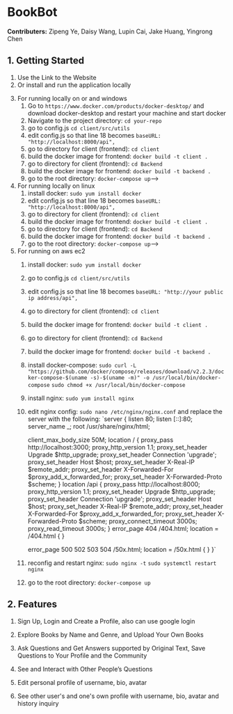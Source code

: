 <!-- End-User Documentation -->

# BookBot

<!-- intro -->

**Contributers:** Zipeng Ye, Daisy Wang, Lupin Cai, Jake Huang, Yingrong Chen

## 1. Getting Started

1. Use the Link to the Website
2. Or install and run the application locally
<!-- 1. Clone the repository: `git clone https://github.com/your-username/your-repo.git`
3. Navigate to the project directory: `cd your-repo`
4. Install dependencies: `npm install`
5. Start the application: `npm start` -->
3. For running locally on or and windows
    1. Go to `https://www.docker.com/products/docker-desktop/` and download docker-desktop and restart your machine and start docker
    2. Navigate to the project directory: `cd your-repo`
    3. go to config.js `cd client/src/utils` 
    4. edit config.js so that line 18 becomes `baseURL: "http://localhost:8000/api",`
    5. go to directory for client (frontend): `cd client`
    6. build the docker image for frontend: `docker build -t client .`
    7. go to directory for client (frontend): `cd Backend`
    8. build the docker image for frontend: `docker build -t backend .`
    9. go to the root directory: `docker-compose up`-->
4. For running locally on linux
    1. install docker: `sudo yum install docker`
    2. edit config.js so that line 18 becomes `baseURL: "http://localhost:8000/api",`
    3. go to directory for client (frontend): `cd client`
    4. build the docker image for frontend: `docker build -t client .`
    5. go to directory for client (frontend): `cd Backend`
    6. build the docker image for frontend: `docker build -t backend .` 
    7. go to the root directory: `docker-compose up`-->
5. For running on aws ec2
    1. install docker: `sudo yum install docker`
    2. go to config.js `cd client/src/utils` 
    3. edit config.js so that line 18 becomes `baseURL: "http://your public ip address/api",`
    4. go to directory for client (frontend): `cd client`
    5. build the docker image for frontend: `docker build -t client .`
    6. go to directory for client (frontend): `cd Backend`
    7. build the docker image for frontend: `docker build -t backend .` 
    8. install docker-compose: `sudo curl -L "https://github.com/docker/compose/releases/download/v2.2.3/docker-compose-$(uname -s)-$(uname -m)" -o /usr/local/bin/docker-compose`
    `sudo chmod +x /usr/local/bin/docker-compose`
    9. install nginx: `sudo yum install nginx`
    10. edit nginx config: `sudo nano /etc/nginx/nginx.conf` and replace the server with the following: 
    `server {
        listen       80;
        listen       [::]:80;
        server_name  _;
        root         /usr/share/nginx/html;

        client_max_body_size 50M;
        location / {
            proxy_pass http://localhost:3000;
            proxy_http_version 1.1;
            proxy_set_header Upgrade $http_upgrade;
            proxy_set_header Connection 'upgrade';
            proxy_set_header Host $host;
            proxy_set_header X-Real-IP $remote_addr;
            proxy_set_header X-Forwarded-For $proxy_add_x_forwarded_for;
            proxy_set_header X-Forwarded-Proto $scheme;
        }
        location /api {
            proxy_pass http://localhost:8000;
            proxy_http_version 1.1;
            proxy_set_header Upgrade $http_upgrade;
            proxy_set_header Connection 'upgrade';
            proxy_set_header Host $host;
            proxy_set_header X-Real-IP $remote_addr;
            proxy_set_header X-Forwarded-For $proxy_add_x_forwarded_for;
            proxy_set_header X-Forwarded-Proto $scheme;
            proxy_connect_timeout 3000s;
            proxy_read_timeout 3000s;
        }
        error_page 404 /404.html;
        location = /404.html {
        }

        error_page 500 502 503 504 /50x.html;
        location = /50x.html {
        }
    }`
    11. reconfig and restart nginx: `sudo nginx -t` `sudo systemctl restart nginx`
    12. go to the root directory: `docker-compose up`

## 2. Features

1. Sign Up, Login and Create a Profile, also can use google login
<!-- screenshots of the website -->
2. Explore Books by Name and Genre, and Upload Your Own Books

3. Ask Questions and Get Answers supported by Original Text, Save Questions to Your Profile and the Community

4. See and Interact with Other People’s Questions

5. Edit personal profile of username, bio, avatar

6. See other user's and one's own profile with username, bio, avatar and history inquiry
